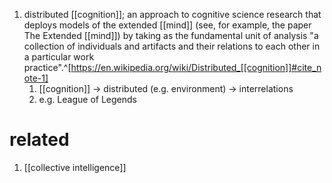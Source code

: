 1. distributed [[cognition]]; an approach to cognitive science research that deploys models of the extended [[mind]] (see, for example, the paper The Extended [[mind]]) by taking as the fundamental unit of analysis "a collection of individuals and artifacts and their relations to each other in a particular work practice".^[https://en.wikipedia.org/wiki/Distributed_[[cognition]]#cite_note-1]
	1. [[cognition]] → distributed (e.g. environment) → interrelations
	2. e.g. League of Legends

# related
1. [[collective intelligence]]